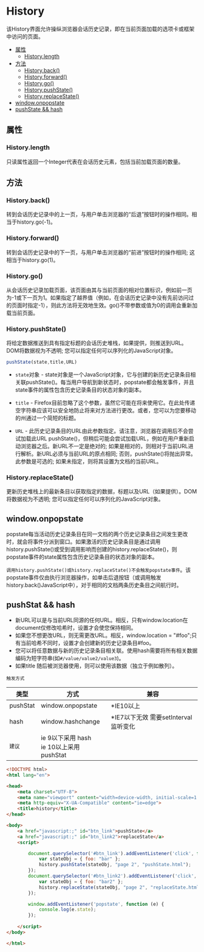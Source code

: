 # History

该History界面允许操纵浏览器会话历史记录，即在当前页面加载的选项卡或框架中访问的页面。

* [属性](#property)
     * [History.length](#property-1)
* [方法](#method)
    * [History.back()](#method-1)
    * [History.forward()](#method-2)
    * [History.go()](#method-3)
    * [History.pushState()](#method-4)
    * [History.replaceState()](#method-5)
* [window.onpopstate](#onpopstate)
* [pushState && hash](#pushstat-hash)

<h2 id="property">属性</h2>
<h3  id="property-1">History.length</h3>
只读属性返回一个Integer代表在会话历史元素，包括当前加载页面的数量。


<h2 id="method">方法</h2>
<h3  id="method-1">History.back()</h3>
转到会话历史记录中的上一页，与用户单击浏览器的“后退”按钮时的操作相同。相当于history.go(-1)。

<h3  id="method-2">History.forward()</h3>
转到会话历史记录中的下一页，与用户单击浏览器的“前进”按钮时的操作相同; 这相当于history.go(1)。

<h3  id="method-3">History.go()</h3>
从会话历史记录加载页面，该页面由其与当前页面的相对位置标识，例如前一页为-1或下一页为1。如果指定了越界值（例如，在会话历史记录中没有先前访问过的页面时指定-1），则此方法将无效地生效。go()不带参数或值为0的调用会重新加载当前页面。

<h3  id="method-4">History.pushState()</h3>
将给定数据推送到具有指定标题的会话历史堆栈，如果提供，则推送到URL。DOM将数据视为不透明; 您可以指定任何可以序列化的JavaScript对象。

```js
pushState(state,title,URL)
```
* `state`对象 - state对象是一个JavaScript对象，它与创建的新历史记录条目相关联pushState()。每当用户导航到新状态时，popstate都会触发事件，并且state事件的属性包含历史记录条目的状态对象的副本。

* `title` - Firefox目前忽略了这个参数，虽然它可能在将来使用它。在此处传递空字符串应该可以安全地防止将来对方法进行更改。或者，您可以为您要移动的州通过一个简短的标题。

* `URL` - 此历史记录条目的URL由此参数指定。请注意，浏览器在调用后不会尝试加载此URL pushState()，但稍后可能会尝试加载URL，例如在用户重新启动浏览器之后。新URL不一定是绝对的; 如果是相对的，则相对于当前URL进行解析。新URL必须与当前URL的原点相同; 否则，pushState()将抛出异常。此参数是可选的; 如果未指定，则将其设置为文档的当前URL。

<h3  id="method-5">History.replaceState()</h3>
更新历史堆栈上的最新条目以获取指定的数据，标题以及URL（如果提供）。DOM将数据视为不透明; 您可以指定任何可以序列化的JavaScript对象。


<h2 id="onpopstate">window.onpopstate</h2>
popstate每当活动历史记录条目在同一文档的两个历史记录条目之间发生更改时，就会将事件分派到窗口。如果激活的历史记录条目是通过调用history.pushState()或受到调用影响而创建的history.replaceState()，则popstate事件的state属性包含历史记录条目的状态对象的副本。

`调用history.pushState()或history.replaceState()不会触发popstate事件`。该popstate事件仅由执行浏览器操作，如单击后退按钮（或调用触发history.back()JavaScript中），对于相同的文档两条历史条目之间航行时。


<h2 id="pushstat-hash">pushStat && hash</h2>

* 新URL可以是与当前URL同源的任何URL。相反，只有window.location在document仅修改哈希时，设置才会使您保持相同。
* 如果您不想更改URL，则无需更改URL。相反，window.location = "#foo";只有当前哈希不同时，设置才会创建新的历史记录条目#foo。
* 您可以将任意数据与新的历史记录条目相关联。使用hash需要将所有相关数据编码为短字符串(如`#/value/value2/value3`)。
* 如果title 随后被浏览器使用，则可以使用该数据（独立于例如散列）。

`触发方式`  

类型 | 方式 | 兼容
---------|----------|---------
pushStat| window.onpopstate | *IE10以上
hash | window.hashchange | *IE7以下无效 需要setInterval监听变化
|`建议`|ie 9以下采用 hash<br/>ie 10以上采用 pushStat

```html
<!DOCTYPE html>
<html lang="en">

<head>
    <meta charset="UTF-8">
    <meta name="viewport" content="width=device-width, initial-scale=1.0">
    <meta http-equiv="X-UA-Compatible" content="ie=edge">
    <title>history</title>
</head>

<body>
    <a href="javascript:;" id="btn_link">pushState</a>
    <a href="javascript:;" id="btn_link2">replaceState</a>
    <script>

        document.querySelector('#btn_link').addEventListener('click', function () {
            var stateObj = { foo: "bar" };
            history.pushState(stateObj, "page 2", "pushState.html");
        });
        document.querySelector('#btn_link2').addEventListener('click', function () {
            var stateObj = { foo: "bar2" };
            history.replaceState(stateObj, "page 2", "replaceState.html");
        });

        window.addEventListener('popstate', function (e) {
            console.log(e.state);
        });
        
    </script>
</body>

</html>
```